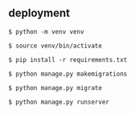 ## deployment


```
$ python -m venv venv
```
```
$ source venv/bin/activate
```
```
$ pip install -r requirements.txt
```
```
$ python manage.py makemigrations
```
```
$ python manage.py migrate
```
```
$ python manage.py runserver
```